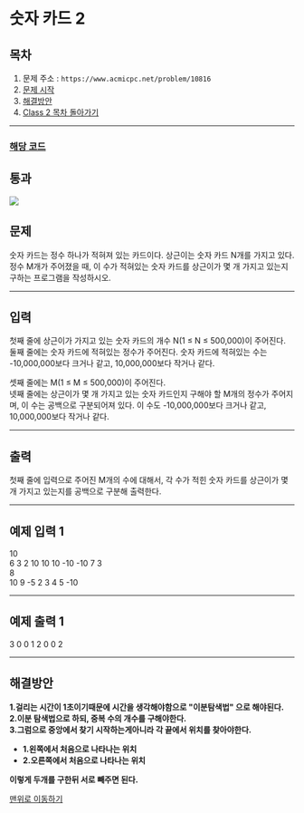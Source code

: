 # 숫자 카드 2

## 목차

1. 문제 주소 : `https://www.acmicpc.net/problem/10816`
2. [문제 시작](#문제)
3. [해결방안](#해결방안)
4. [Class 2 목차 돌아가기](../README.md)
___

### [해당 코드](./숫자카드2.java)

## 통과

<img src="https://github.com/user-attachments/assets/e2dc6913-296a-4554-b9bd-1dc90230acc7">

## 문제

숫자 카드는 정수 하나가 적혀져 있는 카드이다. 상근이는 숫자 카드 N개를 가지고 있다.<br>
정수 M개가 주어졌을 때, 이 수가 적혀있는 숫자 카드를 상근이가 몇 개 가지고 있는지 구하는 프로그램을 작성하시오.

___

## 입력

첫째 줄에 상근이가 가지고 있는 숫자 카드의 개수 N(1 ≤ N ≤ 500,000)이 주어진다.<br>
둘째 줄에는 숫자 카드에 적혀있는 정수가 주어진다. 숫자 카드에 적혀있는 수는 -10,000,000보다 크거나 같고, 10,000,000보다 작거나 같다.

셋째 줄에는 M(1 ≤ M ≤ 500,000)이 주어진다.<br>
넷째 줄에는 상근이가 몇 개 가지고 있는 숫자 카드인지 구해야 할 M개의 정수가 주어지며, 이 수는 공백으로 구분되어져 있다. 이 수도 -10,000,000보다 크거나 같고, 10,000,000보다 작거나 같다.

___

## 출력

첫째 줄에 입력으로 주어진 M개의 수에 대해서, 각 수가 적힌 숫자 카드를 상근이가 몇 개 가지고 있는지를 공백으로 구분해 출력한다.

---

## 예제 입력 1

10 <br>
6 3 2 10 10 10 -10 -10 7 3 <br>
8 <br>
10 9 -5 2 3 4 5 -10

---

## 예제 출력 1

3 0 0 1 2 0 0 2

---

## 해결방안
**1.걸리는 시간이 1초이기때문에 시간을 생각해야함으로 "이분탐색법" 으로 해야된다.**<br>
**2.이분 탐색법으로 하되, 중복 수의 개수를 구해야한다.**<br>
**3.그럼으로 중앙에서 찾기 시작하는게아니라 각 끝에서 위치를 찾아야한다.**<br>
+ **1.왼쪽에서 처음으로 나타나는 위치**
+ **2.오른쪽에서 처음으로 나타나는 위치**
 
**이렇게 두개를 구한뒤 서로 빼주면 된다.**

[맨위로 이동하기](#숫자-카드-2)